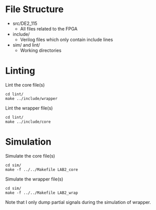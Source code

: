 # File Structure

* src/DE2\_115
	* All files related to the FPGA
* include/
	* Verilog files which only contain include lines
* sim/ and lint/
	* Working directories

# Linting

Lint the core file(s)

    cd lint/
    make ../include/wrapper

Lint the wrapper file(s)

    cd lint/
    make ../include/core

# Simulation

Simulate the core file(s)

    cd sim/
    make -f ../../Makefile LAB2_core

Simulate the wrapper file(s)

    cd sim/
    make -f ../../Makefile LAB2_wrap

Note that I only dump partial signals during the simulation of wrapper.
